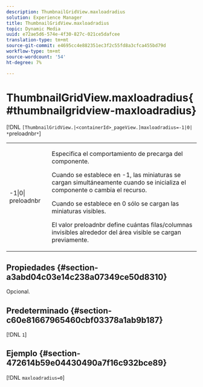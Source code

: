 ```yaml
---
description: ThumbnailGridView.maxloadradius
solution: Experience Manager
title: ThumbnailGridView.maxloadradius
topic: Dynamic Media
uuid: e72ae5d6-574e-4f30-827c-021ce5dafcee
translation-type: tm+mt
source-git-commit: e4695cc4e882351ec3f2c55fd8a3cfca455bd79d
workflow-type: tm+mt
source-wordcount: '54'
ht-degree: 7%

---
```



# ThumbnailGridView.maxloadradius{#thumbnailgridview-maxloadradius}

[!DNL `[ThumbnailGridView.|<containerId>_pageView.]maxloadradius=-1|0| *`preloadnbr`*`]

<table id="table_D29F1F6A8EC74F42A254C823435F9493"> 
 <tbody> 
  <tr> 
   <td colname="col1"> <p><span class="codeph">-1|0|<span class="varname"> preloadnbr</span></span> </p> </td> 
   <td colname="col2"> <p>Especifica el comportamiento de precarga del componente. </p> <p>Cuando se establece en <span class="codeph"> -1</span>, las miniaturas se cargan simultáneamente cuando se inicializa el componente o cambia el recurso. </p> <p>Cuando se establece en <span class="codeph"> 0</span> sólo se cargan las miniaturas visibles. </p> <p>El valor <span class="codeph"><span class="varname"> preloadnbr</span></span> define cuántas filas/columnas invisibles alrededor del área visible se cargan previamente. </p> </td> 
  </tr> 
 </tbody> 
</table>

## Propiedades {#section-a3abd04c03e14c238a07349ce50d8310}

Opcional.

## Predeterminado {#section-c60e81667965460cbf03378a1ab9b187}

[!DNL `1`]

## Ejemplo {#section-472614b59e04430490a7f16c932bce89}

[!DNL `maxloadradius=0`]
